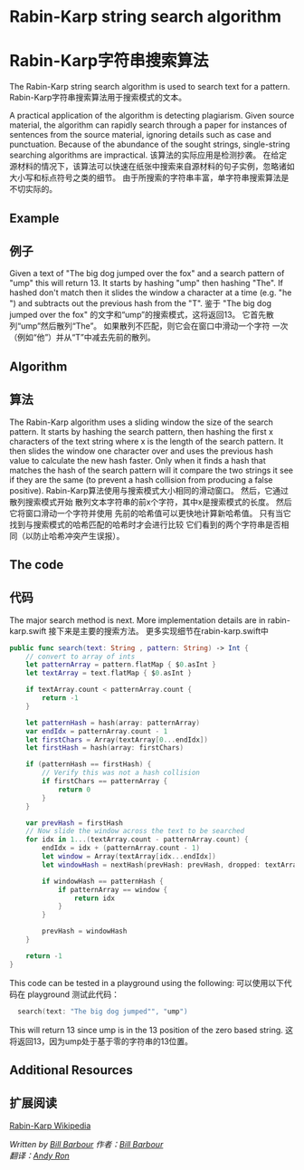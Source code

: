 # Rabin-Karp string search algorithm
# Rabin-Karp字符串搜索算法

The Rabin-Karp string search algorithm is used to search text for a pattern.
Rabin-Karp字符串搜索算法用于搜索模式的文本。

A practical application of the algorithm is detecting plagiarism. Given source material, the algorithm can rapidly search through a paper for instances of sentences from the source material, ignoring details such as case and punctuation. Because of the abundance of the sought strings, single-string searching algorithms are impractical.
该算法的实际应用是检测抄袭。 在给定源材料的情况下，该算法可以快速在纸张中搜索来自源材料的句子实例，忽略诸如大小写和标点符号之类的细节。 由于所搜索的字符串丰富，单字符串搜索算法是不切实际的。

## Example
## 例子

Given a text of "The big dog jumped over the fox" and a search pattern of "ump" this will return 13.
It starts by hashing "ump" then hashing "The".  If hashed don't match then it slides the window a character
at a time (e.g. "he ") and subtracts out the previous hash from the "T".
鉴于 "The big dog jumped over the fox" 的文字和“ump”的搜索模式，这将返回13。
它首先散列“ump”然后散列“The”。 如果散列不匹配，则它会在窗口中滑动一个字符
一次（例如“他”）并从“T”中减去先前的散列。

## Algorithm
## 算法

The Rabin-Karp algorithm uses a sliding window the size of the search pattern.  It starts by hashing the search pattern, then
hashing the first x characters of the text string where x is the length of the search pattern.  It then slides the window one character over and uses
the previous hash value to calculate the new hash faster.  Only when it finds a hash that matches the hash of the search pattern will it compare
the two strings it see if they are the same (to prevent a hash collision from producing a false positive).
Rabin-Karp算法使用与搜索模式大小相同的滑动窗口。 然后，它通过散列搜索模式开始
散列文本字符串的前x个字符，其中x是搜索模式的长度。 然后它将窗口滑动一个字符并使用
先前的哈希值可以更快地计算新哈希值。 只有当它找到与搜索模式的哈希匹配的哈希时才会进行比较
它们看到的两个字符串是否相同（以防止哈希冲突产生误报）。

## The code
## 代码

The major search method is next.  More implementation details are in rabin-karp.swift
接下来是主要的搜索方法。 更多实现细节在rabin-karp.swift中

```swift
public func search(text: String , pattern: String) -> Int {
    // convert to array of ints
    let patternArray = pattern.flatMap { $0.asInt }
    let textArray = text.flatMap { $0.asInt }

    if textArray.count < patternArray.count {
        return -1
    }

    let patternHash = hash(array: patternArray)
    var endIdx = patternArray.count - 1
    let firstChars = Array(textArray[0...endIdx])
    let firstHash = hash(array: firstChars)

    if (patternHash == firstHash) {
        // Verify this was not a hash collision
        if firstChars == patternArray {
            return 0
        }
    }

    var prevHash = firstHash
    // Now slide the window across the text to be searched
    for idx in 1...(textArray.count - patternArray.count) {
        endIdx = idx + (patternArray.count - 1)
        let window = Array(textArray[idx...endIdx])
        let windowHash = nextHash(prevHash: prevHash, dropped: textArray[idx - 1], added: textArray[endIdx], patternSize: patternArray.count - 1)

        if windowHash == patternHash {
            if patternArray == window {
                return idx
            }
        }

        prevHash = windowHash
    }

    return -1
}
```

This code can be tested in a playground using the following:
可以使用以下代码在 playground 测试此代码：

```swift
  search(text: "The big dog jumped"", "ump")
```

This will return 13 since ump is in the 13 position of the zero based string.
这将返回13，因为ump处于基于零的字符串的13位置。

## Additional Resources
## 扩展阅读

[Rabin-Karp Wikipedia](https://en.wikipedia.org/wiki/Rabin%E2%80%93Karp_algorithm)


*Written by [Bill Barbour](https://github.com/brbatwork)*
*作者：[Bill Barbour](https://github.com/brbatwork)*  
*翻译：[Andy Ron](https://github.com/andyRon)*
